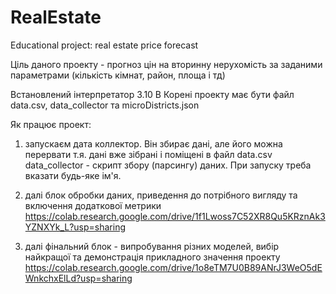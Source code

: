 # RealEstate
Educational project: real estate price forecast

Ціль даного проекту - прогноз цін на вторинну нерухомість за заданими параметрами (кількість кімнат, район, площа і тд)

Встановлений інтерпретатор 3.10
В Корені проекту має бути файл data.csv, data_collector та microDistricts.json

Як працює проект:

1) запускаєм дата коллектор. Він збирає дані, але його можна перервати т.я. дані вже зібрані і поміщені в файл data.csv
  data_collector - скрипт збору (парсингу) даних. При запуску треба вказати будь-яке ім'я.

2) далі блок обробки даних, приведення до потрібного вигляду та включення додаткової метрики
   https://colab.research.google.com/drive/1f1Lwoss7C52XR8Qu5KRznAk3YZNXYk_L?usp=sharing

3) далі фінальний блок - випробування різних моделей, вибір найкращої та демонстрація прикладного значення проекту
   https://colab.research.google.com/drive/1o8eTM7U0B89ANrJ3WeO5dEWnkchxElLd?usp=sharing
